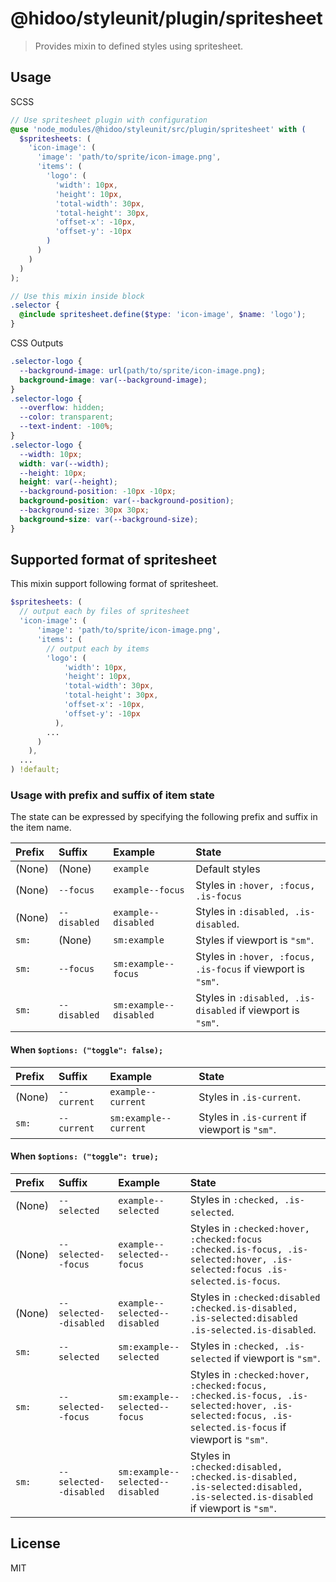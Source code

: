 # @hidoo/styleunit/plugin/spritesheet

> Provides mixin to defined styles using spritesheet.

## Usage

SCSS

```scss
// Use spritesheet plugin with configuration
@use 'node_modules/@hidoo/styleunit/src/plugin/spritesheet' with (
  $spritesheets: (
    'icon-image': (
      'image': 'path/to/sprite/icon-image.png',
      'items': (
        'logo': (
          'width': 10px,
          'height': 10px,
          'total-width': 30px,
          'total-height': 30px,
          'offset-x': -10px,
          'offset-y': -10px
        )
      )
    )
  )
);

// Use this mixin inside block
.selector {
  @include spritesheet.define($type: 'icon-image', $name: 'logo');
}
```

CSS Outputs

```css
.selector-logo {
  --background-image: url(path/to/sprite/icon-image.png);
  background-image: var(--background-image);
}
.selector-logo {
  --overflow: hidden;
  --color: transparent;
  --text-indent: -100%;
}
.selector-logo {
  --width: 10px;
  width: var(--width);
  --height: 10px;
  height: var(--height);
  --background-position: -10px -10px;
  background-position: var(--background-position);
  --background-size: 30px 30px;
  background-size: var(--background-size);
}
```

## Supported format of spritesheet

This mixin support following format of spritesheet.

```scss
$spritesheets: (
  // output each by files of spritesheet
  'icon-image': (
      'image': 'path/to/sprite/icon-image.png',
      'items': (
        // output each by items
        'logo': (
            'width': 10px,
            'height': 10px,
            'total-width': 30px,
            'total-height': 30px,
            'offset-x': -10px,
            'offset-y': -10px
          ),
        ...
      )
    ),
  ...
) !default;
```

### Usage with prefix and suffix of item state

The state can be expressed by specifying the following prefix and suffix in the item name.

| Prefix | Suffix       | Example                | State                                                        |
| :----- | :----------- | :--------------------- | :----------------------------------------------------------- |
| (None) | (None)       | `example`              | Default styles                                               |
| (None) | `--focus`    | `example--focus`       | Styles in `:hover, :focus, .is-focus`                        |
| (None) | `--disabled` | `example--disabled`    | Styles in `:disabled, .is-disabled`.                         |
| `sm:`  | (None)       | `sm:example`           | Styles if viewport is `"sm"`.                                |
| `sm:`  | `--focus`    | `sm:example--focus`    | Styles in `:hover, :focus, .is-focus` if viewport is `"sm"`. |
| `sm:`  | `--disabled` | `sm:example--disabled` | Styles in `:disabled, .is-disabled` if viewport is `"sm"`.   |

#### When `$options: ("toggle": false);`

| Prefix | Suffix      | Example               | State                                          |
| :----- | :---------- | :-------------------- | :--------------------------------------------- |
| (None) | `--current` | `example--current`    | Styles in `.is-current`.                       |
| `sm:`  | `--current` | `sm:example--current` | Styles in `.is-current` if viewport is `"sm"`. |

#### When `$options: ("toggle": true);`

| Prefix | Suffix                 | Example                          | State                                                                                                                                               |
| :----- | :--------------------- | :------------------------------- | :-------------------------------------------------------------------------------------------------------------------------------------------------- |
| (None) | `--selected`           | `example--selected`              | Styles in `:checked, .is-selected`.                                                                                                                 |
| (None) | `--selected--focus`    | `example--selected--focus`       | Styles in `:checked:hover, :checked:focus :checked.is-focus, .is-selected:hover, .is-selected:focus .is-selected.is-focus`.                         |
| (None) | `--selected--disabled` | `example--selected--disabled`    | Styles in `:checked:disabled :checked.is-disabled, .is-selected:disabled .is-selected.is-disabled`.                                                 |
| `sm:`  | `--selected`           | `sm:example--selected`           | Styles in `:checked, .is-selected` if viewport is `"sm"`.                                                                                           |
| `sm:`  | `--selected--focus`    | `sm:example--selected--focus`    | Styles in `:checked:hover, :checked:focus, :checked.is-focus, .is-selected:hover, .is-selected:focus, .is-selected.is-focus` if viewport is `"sm"`. |
| `sm:`  | `--selected--disabled` | `sm:example--selected--disabled` | Styles in `:checked:disabled, :checked.is-disabled, .is-selected:disabled, .is-selected.is-disabled` if viewport is `"sm"`.                         |

## License

MIT
